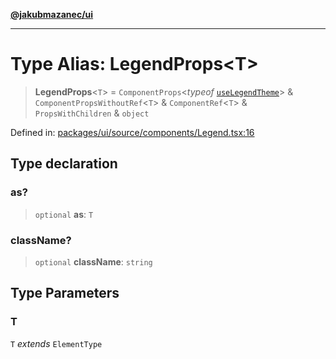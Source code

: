[**@jakubmazanec/ui**](../README.md)

---

# Type Alias: LegendProps\<T\>

> **LegendProps**\<`T`\> = `ComponentProps`\<_typeof_
> [`useLegendTheme`](../variables/useLegendTheme.md)\> & `ComponentPropsWithoutRef`\<`T`\> &
> `ComponentRef`\<`T`\> & `PropsWithChildren` & `object`

Defined in:
[packages/ui/source/components/Legend.tsx:16](https://github.com/jakubmazanec/tools/blob/a9ba87d349a220bbed24d161794f90a6ba6009e5/packages/ui/source/components/Legend.tsx#L16)

## Type declaration

### as?

> `optional` **as**: `T`

### className?

> `optional` **className**: `string`

## Type Parameters

### T

`T` _extends_ `ElementType`

